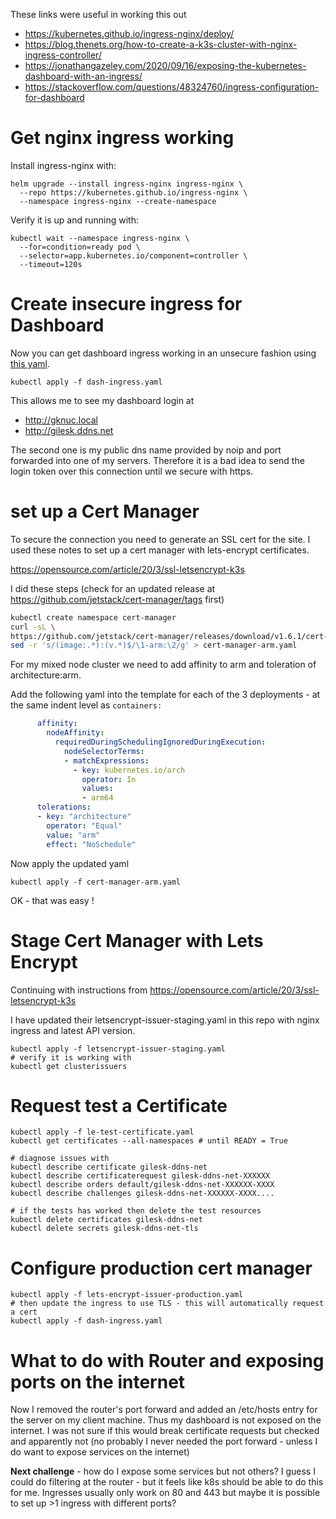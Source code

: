 These links were useful in working this out

   - https://kubernetes.github.io/ingress-nginx/deploy/
   - https://blog.thenets.org/how-to-create-a-k3s-cluster-with-nginx-ingress-controller/
   - https://jonathangazeley.com/2020/09/16/exposing-the-kubernetes-dashboard-with-an-ingress/
   - https://stackoverflow.com/questions/48324760/ingress-configuration-for-dashboard

# Get nginx ingress working

Install ingress-nginx with:
```
helm upgrade --install ingress-nginx ingress-nginx \
  --repo https://kubernetes.github.io/ingress-nginx \
  --namespace ingress-nginx --create-namespace
```

Verify it is up and running with:
```
kubectl wait --namespace ingress-nginx \
  --for=condition=ready pod \
  --selector=app.kubernetes.io/component=controller \
  --timeout=120s
```

# Create insecure ingress for Dashboard
Now you can get dashboard ingress working in an unsecure fashion using
[this yaml](dash-ingress.yaml).

```
kubectl apply -f dash-ingress.yaml
```

This allows me to see my dashboard login at 

- http://gknuc.local
- http://gilesk.ddns.net

The second one is my public dns name provided by noip and port forwarded into
one of my servers. Therefore it is a bad idea to send the login token over
this connection until we secure with https.

# set up a Cert Manager
To secure the connection you need to generate an SSL cert for the site.
I used these notes to set up a cert manager with lets-encrypt certificates.

https://opensource.com/article/20/3/ssl-letsencrypt-k3s

I did these steps (check for an updated release at https://github.com/jetstack/cert-manager/tags first)
``` bash
kubectl create namespace cert-manager
curl -sL \
https://github.com/jetstack/cert-manager/releases/download/v1.6.1/cert-manager.yaml |\
sed -r 's/(image:.*):(v.*)$/\1-arm:\2/g' > cert-manager-arm.yaml
```

For my mixed node cluster we need to add affinity to arm and toleration of 
architecture:arm.

Add the following yaml into the template for each of the 3 deployments - at the
same indent level as `containers:`
``` yaml
      affinity:
        nodeAffinity:
          requiredDuringSchedulingIgnoredDuringExecution:
            nodeSelectorTerms:
            - matchExpressions:
              - key: kubernetes.io/arch
                operator: In
                values:
                - arm64
      tolerations:
      - key: "architecture"
        operator: "Equal"
        value: "arm"
        effect: "NoSchedule"
```

Now apply the updated yaml
```
kubectl apply -f cert-manager-arm.yaml
```

OK - that was easy !

# Stage Cert Manager with Lets Encrypt

Continuing with instructions from https://opensource.com/article/20/3/ssl-letsencrypt-k3s

I have updated their letsencrypt-issuer-staging.yaml in this repo with 
nginx ingress and latest API version.

```
kubectl apply -f letsencrypt-issuer-staging.yaml
# verify it is working with 
kubectl get clusterissuers
```

# Request test a Certificate

```
kubectl apply -f le-test-certificate.yaml
kubectl get certificates --all-namespaces # until READY = True

# diagnose issues with
kubectl describe certificate gilesk-ddns-net
kubectl describe certificaterequest gilesk-ddns-net-XXXXXX
kubectl describe orders default/gilesk-ddns-net-XXXXXX-XXXX
kubectl describe challenges gilesk-ddns-net-XXXXXX-XXXX....

# if the tests has worked then delete the test resources
kubectl delete certificates gilesk-ddns-net
kubectl delete secrets gilesk-ddns-net-tls
```

# Configure production cert manager

```
kubectl apply -f lets-encrypt-issuer-production.yaml
# then update the ingress to use TLS - this will automatically request a cert
kubectl apply -f dash-ingress.yaml
```

# What to do with Router and exposing ports on the internet
Now I removed the router's port forward and added an /etc/hosts entry for the 
server on my client machine. Thus my dashboard is not exposed on the 
internet. I was not sure if this would break certificate requests but checked 
and apparently not (no probably I never needed the port forward - unless
I do want to expose services on the internet)

**Next challenge** - how do I expose some services but not others? I guess I could
do filtering at the router - but it feels like k8s should be able to do this
for me. Ingresses usually only work on 80 and 443 but maybe it is possible to
set up >1 ingress with different ports?

